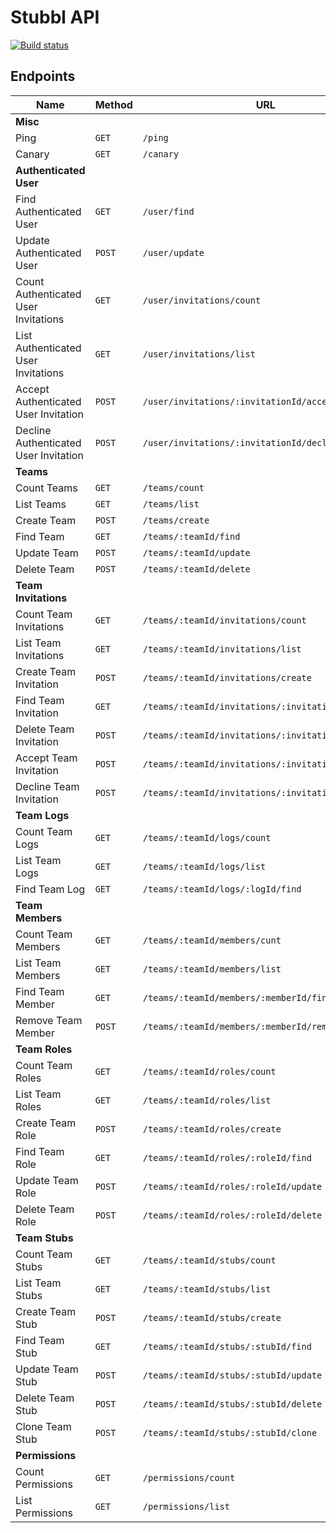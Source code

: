 # Stubbl API

[![Build status](https://ci.appveyor.com/api/projects/status/dbn6brnkbi04g6hd/branch/master?svg=true)](https://ci.appveyor.com/project/stubbl/stubbl-api/branch/master)

## Endpoints

| Name | Method | URL |
| ---- | ------ | --- |
| **Misc** |
| Ping | `GET` | `/ping` |
| Canary | `GET` | `/canary` |
| **Authenticated User** |
| Find Authenticated User | `GET`  | `/user/find` |
| Update Authenticated User | `POST` | `/user/update` |
| Count Authenticated User Invitations | `GET` | `/user/invitations/count` |
| List Authenticated User Invitations | `GET` | `/user/invitations/list` |
| Accept Authenticated User Invitation | `POST` | `/user/invitations/:invitationId/accept` |
| Decline Authenticated User Invitation | `POST` | `/user/invitations/:invitationId/decline` |
| **Teams** |
| Count Teams | `GET` | `/teams/count` |
| List Teams | `GET` | `/teams/list` |
| Create Team | `POST` | `/teams/create` |
| Find Team | `GET` | `/teams/:teamId/find` |
| Update Team | `POST` | `/teams/:teamId/update` |
| Delete Team | `POST` | `/teams/:teamId/delete` |
| **Team Invitations** |
| Count Team Invitations | `GET` | `/teams/:teamId/invitations/count` |
| List Team Invitations | `GET` | `/teams/:teamId/invitations/list` |
| Create Team Invitation | `POST` | `/teams/:teamId/invitations/create` |
| Find Team Invitation | `GET` | `/teams/:teamId/invitations/:invitationId/find` |
| Delete Team Invitation | `POST` | `/teams/:teamId/invitations/:invitationId/delete` |
| Accept Team Invitation | `POST` | `/teams/:teamId/invitations/:invitationId/accept` |
| Decline Team Invitation | `POST` | `/teams/:teamId/invitations/:invitationId/decline` |
| **Team Logs** |
| Count Team Logs | `GET` | `/teams/:teamId/logs/count` |
| List Team Logs | `GET` | `/teams/:teamId/logs/list` |
| Find Team Log | `GET` | `/teams/:teamId/logs/:logId/find` |
| **Team Members** |
| Count Team Members | `GET` | `/teams/:teamId/members/cunt` |
| List Team Members | `GET` | `/teams/:teamId/members/list` |
| Find Team Member | `GET` | `/teams/:teamId/members/:memberId/find` |
| Remove Team Member | `POST` | `/teams/:teamId/members/:memberId/remove` |
| **Team Roles** |
| Count Team Roles | `GET` | `/teams/:teamId/roles/count` |
| List Team Roles | `GET` | `/teams/:teamId/roles/list` |
| Create Team Role | `POST` | `/teams/:teamId/roles/create` |
| Find Team Role | `GET` | `/teams/:teamId/roles/:roleId/find` |
| Update Team Role | `POST` | `/teams/:teamId/roles/:roleId/update` |
| Delete Team Role | `POST` | `/teams/:teamId/roles/:roleId/delete` |
| **Team Stubs** |
| Count Team Stubs | `GET` | `/teams/:teamId/stubs/count` |
| List Team Stubs | `GET` | `/teams/:teamId/stubs/list` |
| Create Team Stub | `POST` | `/teams/:teamId/stubs/create` |
| Find Team Stub | `GET` | `/teams/:teamId/stubs/:stubId/find` |
| Update Team Stub | `POST` | `/teams/:teamId/stubs/:stubId/update` |
| Delete Team Stub | `POST` | `/teams/:teamId/stubs/:stubId/delete` |
| Clone Team Stub | `POST` | `/teams/:teamId/stubs/:stubId/clone` |
| **Permissions** |
| Count Permissions | `GET` | `/permissions/count` |
| List Permissions | `GET` | `/permissions/list` |
